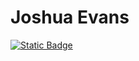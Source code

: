 <h1 style="align-text: center;">Joshua Evans</h1>


[![Static Badge](https://img.shields.io/badge/Linked-In-blue?style=flat&labelColor=white&color=%230A66C2)](https://www.linkedin.com/in/joshgevans)
<!--
**joshua-Evans-1/joshua-Evans-1** is a ✨ _special_ ✨ repository because its `README.md` (this file) appears on your GitHub profile.

Here are some ideas to get you started:

- 🔭 I’m currently working on ...
- 🌱 I’m currently learning ...
- 👯 I’m looking to collaborate on ...
- 🤔 I’m looking for help with ...
- 💬 Ask me about ...
- 📫 How to reach me: ...
- 😄 Pronouns: ...
- ⚡ Fun fact: ...
-->
